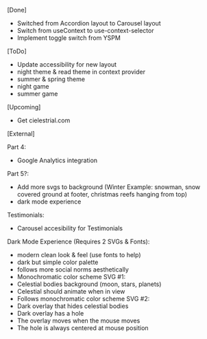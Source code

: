 [Done]

- Switched from Accordion layout to Carousel layout
- Switch from useContext to use-context-selector
- Implement toggle switch from YSPM

[ToDo]

- Update accessibility for new layout
- night theme & read theme in context provider
- summer & spring theme
- night game
- summer game

[Upcoming]

- Get cielestrial.com

[External]

Part 4:

- Google Analytics integration

Part 5?:

- Add more svgs to background
  (Winter Example: snowman, snow covered ground at footer, christmas reefs hanging from top)
- dark mode experience

Testimonials:

- Carousel accesibility for Testimonials

Dark Mode Experience (Requires 2 SVGs & Fonts):

- modern clean look & feel (use fonts to help)
- dark but simple color palette
- follows more social norms aesthetically
- Monochromatic color scheme
  SVG #1:
- Celestial bodies background (moon, stars, planets)
- Celestial should animate when in view
- Follows monochromatic color scheme
  SVG #2:
- Dark overlay that hides celestial bodies
- Dark overlay has a hole
- The overlay moves when the mouse moves
- The hole is always centered at mouse position
